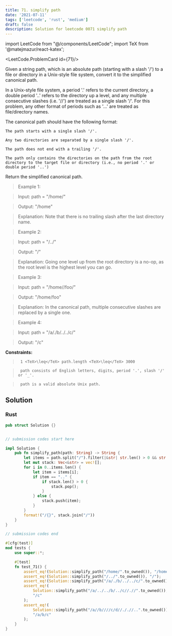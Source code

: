 ```yaml
---
title: 71. simplify path
date: '2021-07-11'
tags: ['leetcode', 'rust', 'medium']
draft: false
description: Solution for leetcode 0071 simplify path
---
```

import LeetCode from "@/components/LeetCode";
import TeX from '@matejmazur/react-katex';

<LeetCode.ProblemCard id={71}/>
 

  Given a string path, which is an absolute path (starting with a slash '/') to a file or directory in a Unix-style file system, convert it to the simplified canonical path.

  In a Unix-style file system, a period '.' refers to the current directory, a double period '..' refers to the directory up a level, and any multiple consecutive slashes (i.e. '//') are treated as a single slash '/'. For this problem, any other format of periods such as '...' are treated as file/directory names.

  The canonical path should have the following format:

  

  	The path starts with a single slash '/'.

  	Any two directories are separated by a single slash '/'.

  	The path does not end with a trailing '/'.

  	The path only contains the directories on the path from the root directory to the target file or directory (i.e., no period '.' or double period '..')

  

  Return the simplified canonical path.

   

 >   Example 1:

  

 >   Input: path <TeX>=</TeX> "/home/"

 >   Output: "/home"

 >   Explanation: Note that there is no trailing slash after the last directory name.

  

 >   Example 2:

  

 >   Input: path <TeX>=</TeX> "/../"

 >   Output: "/"

 >   Explanation: Going one level up from the root directory is a no-op, as the root level is the highest level you can go.

  

 >   Example 3:

  

 >   Input: path <TeX>=</TeX> "/home//foo/"

 >   Output: "/home/foo"

 >   Explanation: In the canonical path, multiple consecutive slashes are replaced by a single one.

  

 >   Example 4:

  

 >   Input: path <TeX>=</TeX> "/a/./b/../../c/"

 >   Output: "/c"

  

   

  **Constraints:**

  

 >   	1 <TeX>\leq</TeX> path.length <TeX>\leq</TeX> 3000

 >   	path consists of English letters, digits, period '.', slash '/' or '_'.

 >   	path is a valid absolute Unix path.


## Solution
### Rust
```rust
pub struct Solution {}


// submission codes start here

impl Solution {
    pub fn simplify_path(path: String) -> String {
        let items = path.split("/").filter(|&str| str.len() > 0 && str != ".").collect::<Vec<&str>>();
        let mut stack: Vec<&str> = vec![];
        for i in 0..items.len() {
            let item = items[i];
            if item == ".." {
                if stack.len() > 0 {
                    stack.pop();
                }
            } else {
                stack.push(item);
            }
        }
        format!("/{}", stack.join("/")) 
    }
}

// submission codes end

#[cfg(test)]
mod tests {
    use super::*;

    #[test]
    fn test_71() {
        assert_eq!(Solution::simplify_path("/home/".to_owned()), "/home");
        assert_eq!(Solution::simplify_path("/../".to_owned()), "/");
        assert_eq!(Solution::simplify_path("/a/./b/../../c/".to_owned()), "/c");
        assert_eq!(
            Solution::simplify_path("/a/../../b/../c//.//".to_owned()),
            "/c"
        );
        assert_eq!(
            Solution::simplify_path("/a//b////c/d//././/..".to_owned()),
            "/a/b/c"
        );
    }
}

```
